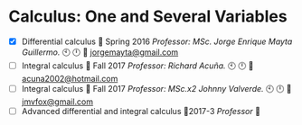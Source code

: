 # Calculus: One and Several Variables
- [x] Differential calculus :orange_book: Spring 2016 _Professor: MSc. Jorge Enrique Mayta Guillermo._ :clock10: :clock12: :e-mail: jorgemayta@gmail.com<br /> 
- [ ] Integral calculus :notebook_with_decorative_cover: Fall 2017 _Professor: Richard Acuña._ :clock10: :clock12: :e-mail: acuna2002@hotmail.com
- [ ] Integral calculus :notebook_with_decorative_cover: Fall 2017 _Professor: MSc.x2 Johnny Valverde._ :clock10: :clock12: :e-mail: jmvfox@gmail.com
- [ ] Advanced differential and integral calculus :closed_book:2017-3 _Professor_ :e-mail:
